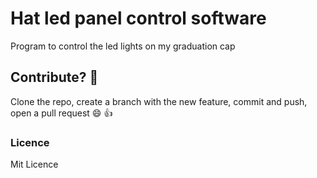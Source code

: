 # Hat led panel control software
Program to control the led lights on my graduation cap

## Contribute? :thinking:
Clone the repo, create a branch with the new feature, commit and push, open a pull request :smile: :+1:

### Licence
Mit Licence

